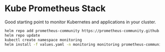 # Kube Prometheus Stack 

Good starting point to monitor Kubernetes and applications in your cluster. 

```bash
helm repo add prometheus-community https://prometheus-community.github.io/helm-charts
helm repo update
kubectl create namespace monitoring
helm install -f values.yaml -n monitoring monitoring prometheus-community/kube-prometheus-stack
```